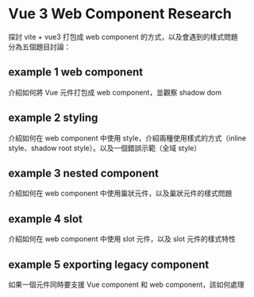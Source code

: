# Vue 3 Web Component Research

探討 vite + vue3 打包成 web component 的方式，以及會遇到的樣式問題  
分為五個題目討論：

## example 1 web component

介紹如何將 Vue 元件打包成 web component，並觀察 shadow dom

## example 2 styling

介紹如何在 web component 中使用 style，介紹兩種使用樣式的方式（inline style、shadow root style）。以及一個錯誤示範（全域 style）

## example 3 nested component

介紹如何在 web component 中使用巢狀元件，以及巢狀元件的樣式問題

## example 4 slot

介紹如何在 web component 中使用 slot 元件，以及 slot 元件的樣式特性

## example 5 exporting legacy component

如果一個元件同時要支援 Vue component 和 web component，該如何處理
